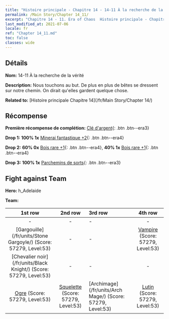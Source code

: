```yaml
---
title: "Histoire principale - Chapitre 14 - 14-11 À la recherche de la vérité"
permalink: /Main Story/Chapter 14_11/
excerpt: "Chapitre 14 - 11. Era of Chaos  Histoire principale - Chapitre 14_11. 14-11 À la recherche de la vérité"
last_modified_at: 2021-07-06
locale: fr
ref: "Chapter 14_11.md"
toc: false
classes: wide
---
```


## Détails

 **Nom:** 14-11 À la recherche de la vérité

 **Description:** Nous touchons au but. De plus en plus de bêtes se dressent sur notre chemin. On dirait qu'elles gardent quelque chose.

 **Related to:** [Histoire principale Chapitre 14](/fr/Main Story/Chapter 14/)

## Récompense

 **Première récompense de complétion:** [Clé d'argent](/ItemsFR/con_693/){: .btn .btn--era3}

 **Drop 1:** **100% 1x** [Minerai fantastique +2](/ItemsFR/mat_47/){: .btn .btn--era4}

 **Drop 2:** **60% 0x** [Bois rare +1](/ItemsFR/mat_41/){: .btn .btn--era4}, **40% 1x** [Bois rare +1](/ItemsFR/mat_41/){: .btn .btn--era4}

 **Drop 3:** **100% 1x** [Parchemins de sorts](/ItemsFR/con_694/){: .btn .btn--era3}


## Fight against Team
 **Hero:** h_Adelaide

 **Team:**


  | 1st row | 2nd row | 3rd row | 4th row |
  |:----:|:----:|:----|:----:|
  | - | - | - | - |
  | [Gargouille](/fr/units/Stone Gargoyle/) (Score: 57279, Level:53)  | - | - | [Vampire](/fr/units/Vampire/) (Score: 57279, Level:53)  |
  | [Chevalier noir](/fr/units/Black Knight/) (Score: 57279, Level:53)  | - | - | - |
  | [Ogre](/fr/units/Ogre/) (Score: 57279, Level:53)  | [Squelette](/fr/units/Skeleton/) (Score: 57279, Level:53)  | [Archimage](/fr/units/Arch Mage/) (Score: 57279, Level:53)  | [Lutin](/fr/units/Gremlin/) (Score: 57279, Level:53)  |



